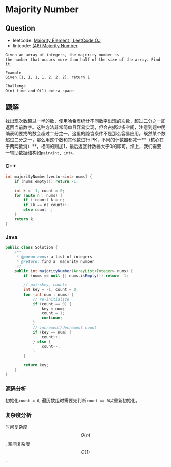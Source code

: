 # Majority Number

## Question

- leetcode: [Majority Element | LeetCode OJ](https://leetcode.com/problems/majority-element/)
- lintcode: [(46) Majority Number](http://www.lintcode.com/en/problem/majority-number/)

```
Given an array of integers, the majority number is
the number that occurs more than half of the size of the array. Find it.

Example
Given [1, 1, 1, 1, 2, 2, 2], return 1

Challenge
O(n) time and O(1) extra space
```

## 题解

找出现次数超过一半的数，使用哈希表统计不同数字出现的次数，超过二分之一即返回当前数字。这种方法非常简单且容易实现，但会占据过多空间，注意到题中明确表明要找的数会超过二分之一，这里的隐含条件不是那么容易应用。既然某个数超过二分之一，那么用这个数和其他数进行 PK，不同的计数器都减一**（核心在于两两抵消）**，相同的则加1，最后返回计数器大于0的即可。综上，我们需要一辅助数据结构如`pair<int, int>`.

### C++
```c++
int majorityNumber(vector<int> nums) {
    if (nums.empty()) return -1;
    
    int k = -1, count = 0;
    for (auto n : nums) {
        if (!count) k = n;
        if (k == n) count++;
        else count--;
    }
    return k;
}
```

### Java

```java
public class Solution {
    /**
     * @param nums: a list of integers
     * @return: find a  majority number
     */
    public int majorityNumber(ArrayList<Integer> nums) {
        if (nums == null || nums.isEmpty()) return -1;

        // pair<key, count>
        int key = -1, count = 0;
        for (int num : nums) {
            // re-initialize
            if (count == 0) {
                key = num;
                count = 1;
                continue;
            }
            // increment/decrement count
            if (key == num) {
                count++;
            } else {
                count--;
            }
        }

        return key;
    }
}
```

### 源码分析

初始化`count = 0`, 遍历数组时需要先判断`count == 0`以重新初始化。

### 复杂度分析

时间复杂度 $$O(n)$$, 空间复杂度 $$O(1)$$.
